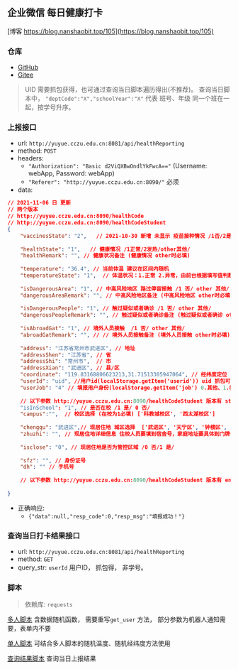 ## 企业微信 每日健康打卡

[博客 https://blog.nanshaobit.top/105](https://blog.nanshaobit.top/105)
### 仓库
+ [GitHub](https://github.com/nanshaobit/cczu_script/tree/master/wechat_report_temperature)
+ [Gitee](https://gitee.com/nanshaobit/cczu_script/tree/master/wechat_report_temperature)

> UID 需要抓包获得，也可通过查询当日脚本遍历得出(不推荐)。
> 查询当日脚本中， `"deptCode":"X","schoolYear":"X"` 代表 班号、年级 同一个班在一起，按学号升序。

### 上报接口

+ url: `http://yuyue.cczu.edu.cn:8081/api/healthReporting`
+ method: `POST`
+ headers: 
  + `"Authorization": "Basic d2ViQXBwOndlYkFwcA=="` (Username: webApp, Password: webApp)
  + `"Referer": "http://yuyue.cczu.edu.cn:8090/"`  必须
+ data:
``` json
// 2021-11-06 日 更新
// 两个版本 
// http://yuyue.cczu.edu.cn:8090/healthCode 
// http://yuyue.cczu.edu.cn:8090/healthCodeStudent 
{
    "vaccinesState": "2",   // 2021-10-30 新增 未显示 疫苗接种情况 /1否/2是/
    
    "healthState": "1",   // 健康情况 /1正常/2发热/other其他/
    "healthRemark": "", // 健康状况备注 (健康情况 other时必填)
    
    "temperature": "36.4", // 当前体温 建议在区间内随机
    "temperatureState": "1",  // 体温状况：1.正常 2.异常，由前台根据填写值判断>37.3返回2
    
    "isDangerousArea": "1", // 中高风险地区 路过停留接触 /1 否/ other 其他/
    "dangerousAreaRemark": "", // 中高风险地区备注 (中高风险地区 other时必填)
    
    "isDangerousPeople": "1", // 触过疑似或者确诊 /1 否/ other 其他/
    "dangerousPeopleRemark": "", // 触过疑似或者确诊备注 (触过疑似或者确诊 other时必填)
    
    "isAbroadGat": "1", // 境外人员接触  /1 否/ other 其他/
    "abroadGatRemark": "", // // 境外人员接触备注 (境外人员接触 other时必填)
    
    "address": "江苏省常州市武进区", // 地址
    "addressShen": "江苏省", // 省
    "addressShi": "常州市",  // 市
    "addressXian": "武进区", // 县/区
    "coordinate": "119.83168806623213,31.71513305947064", // 经纬度定位 此为西太湖校区 建议在区间内随机
    "userId": "uid", //用户id(localStorage.getItem('userid')) uid 抓包可得， 也可通过查询接口遍历， 根据班号推断（id自增，班级内按学号升序）
    "userJob": "4" // 填报用户身份(localStorage.getItem('job') 0.其他、1.教师、2.门卫、3.研究生、4.本科生)
    
    // 以下参数 http://yuyue.cczu.edu.cn:8090/healthCodeStudent 版本有 start
    "isInSchool": "1", // 是否在校 /1 是/ 0 否/
    "campus":"",  // 校区选择 (在校为1必填) ['科教城校区', '西太湖校区']
    
    "chengqu": "武进区",// 现居住地 城区选择  ['武进区', '天宁区', '钟楼区', '新北区', '金坛区', '溧阳市', '其他']
    "zhuzhi": "", // 现居住地详细信息 住校人员要填到宿舍号，家庭地址要具体到门牌号，现居住地在本市的请不要重复填写省、市、区信息
    
    "isclose": "0", // 现居住地是否为管控区域 /0 否/1 是/
    
    "sfz": "", // 身份证号
    "dh": "" // 手机号
    
    // 以下参数 http://yuyue.cczu.edu.cn:8090/healthCodeStudent 版本有 end
    
}

```
+ 正确响应:
  + `{"data":null,"resp_code":0,"resp_msg":"填报成功！"}`

### 查询当日打卡结果接口

+ url: `http://yuyue.cczu.edu.cn:8081/api/healthReporting`
+ method: `GET`
+ query_str: `userId` 用户ID， 抓包得， 非学号。

### 脚本
> 依赖库: `requests`

[多人脚本](health_report.py) 含数据随机函数， 需要重写`get_user` 方法， 部分参数为机器人通知需要，表单内不要

[单人脚本](one.py) 可结合多人脚本的随机温度、随机经纬度方法使用

[查询结果脚本](query_result.py) 查询当日上报结果
